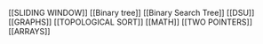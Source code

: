 [[SLIDING WINDOW]]
[[Binary tree]]
[[Binary Search Tree]]
[[DSU]]
[[GRAPHS]]
[[TOPOLOGICAL SORT]]
[[MATH]]
[[TWO POINTERS]]
[[ARRAYS]]

